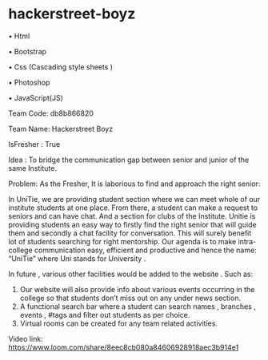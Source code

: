 # hackerstreet-boyz
•	Html

•	Bootstrap

•	Css (Cascading style sheets )

•	Photoshop

•	JavaScript(JS)

Team Code: db8b866820

Team Name: Hackerstreet Boyz

IsFresher : True

Idea : 	To bridge the communication gap between senior and junior of the same Institute.

Problem:  As the Fresher, It is laborious to find and approach the right senior:

In UniTie, we are providing student section  where  we can meet whole of our institute students at one place. From there, a student can make a request to seniors and can have chat. And a section for clubs of the Institute. 
Unitie is providing students an easy way to firstly find the right senior that will guide them and secondly a chat facility for conversation. 
This will surely benefit lot of students searching for right mentorship. 
Our agenda is to make intra-college communication easy, efficient and productive and hence the name: “UniTie” where Uni stands for University . 

In future , various other facilities would be added to the website . Such as: 

1.	Our website will also provide info about various events occurring in the college so that students don’t miss out on any under news section.	
2.	A functional search bar where a student can search names , branches , events , #tags and filter out students as per choice.
3.	 Virtual rooms can be created for any team related activities.

Video link: https://www.loom.com/share/8eec8cb080a84606928918aec3b914e1
